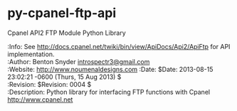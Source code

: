 py-cpanel-ftp-api
=================

Cpanel API2 FTP Module Python Library

:Info: See <http://docs.cpanel.net/twiki/bin/view/ApiDocs/Api2/ApiFtp> for API implementation.<br />
:Author: Benton Snyder <introspectr3@gmail.com><br />
:Website: <http://www.noumenaldesigns.com>
:Date: $Date: 2013-08-15 23:02:21 -0600 (Thurs, 15 Aug 2013) $<br />
:Revision: $Revision: 0004 $<br />
:Description: Python library for interfacing FTP functions with Cpanel <http://www.cpanel.net><br />
